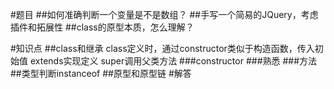 #题目
##如何准确判断一个变量是不是数组？
##手写一个简易的JQuery，考虑插件和拓展性
##class的原型本质，怎么理解？

#知识点
##class和继承
    class定义时，通过constructor类似于构造函数，传入初始值
    extends实现定义
    super调用父类方法
###constructor
###熟悉
###方法
##类型判断instanceof
##原型和原型链
#解答

